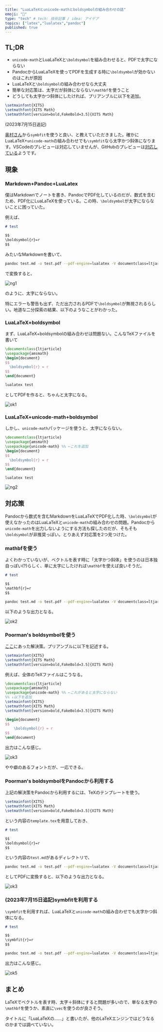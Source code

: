 ```yaml
---
title: "LuaLaTeXとunicode-mathとboldsymbolの組み合わせの話"
emoji: "🤖"
type: "tech" # tech: 技術記事 / idea: アイデア
topics: ["latex","lualatex","pandoc"]
published: true
---
```


## TL;DR

* `unicode-math`とLuaLaTeXと`\boldsymbol`を組み合わせると、PDFで太字にならない
* PandocからLuaLaTeXを使ってPDFを生成する時に`\boldsymbol`が効かないのはこれが原因
* LuaLaTeXと`\boldsymbol`の組み合わせなら大丈夫
* 簡単な対応策は、太字だが斜体にならない`\mathbf`を使うこと
* どうしても太字かつ斜体にしたければ、プリアンブルに以下を追加。

```tex
\setmainfont{XITS}
\setmathfont{XITS Math}
\setmathfont[version=bold,FakeBold=3.5]{XITS Math}
```

(2023年7月15日追記)

[奥村さん](https://twitter.com/h_okumura)から`symbfit`を使うと良い、と教えていただきました。確かにLuaLaTeX+`unicode-math`の組み合わせでも`\symbfit`なら太字かつ斜体になります。VSCodeのプレビューは対応していませんが、GitHubのプレビューは[対応している](https://gist.github.com/kaityo256/0e37ba4e0b0b6de8c213b1b868e0e51c)ようです。


## 現象

### Markdown+Pandoc+LuaLatex

僕はMarkdownでノートを書き、PandocでPDF化しているのだが、数式を含むため、PDF化にLuaLaTeXを使っている。この時、`\boldsymbol`が太字にならないことに困っていた。

例えば、

```md
# test

$$
\boldsymbol{r}=r
$$
```

みたいなMarkdownを書いて、

```sh
pandoc test.md -o test.pdf --pdf-engine=lualatex -V documentclass=ltjarticle
```

で変換すると、

![ng1](/images/unicode_math_lualatex/ng1.png)

のように、太字にならない。

特にエラーも警告も出ず、ただ出力されるPDFで`\boldsymbol`が無視されるらしい。地道な二分探索の結果、以下のようなことがわかった。

### LuaLaTeX+boldsymbol

まず、LuaLaTeX+boldsymbolの組み合わせは問題ない。こんなTeXファイルを書いて

```tex
\documentclass{ltjarticle}
\usepackage{amsmath}
\begin{document}
$$
  \boldsymbol{r} = r
$$
\end{document}
```

```sh
lualatex test
```

としてPDFを作ると、ちゃんと太字になる。

![ok1](/images/unicode_math_lualatex/ok1.png)

### LuaLaTeX+unicode-math+boldsymbol

しかし、`unicode-math`パッケージを使うと、太字にならない。

```tex
\documentclass{ltjarticle}
\usepackage{amsmath}
\usepackage{unicode-math} %% ←これを追加
\begin{document}
$$
  \boldsymbol{r} = r
$$
\end{document}
```

```sh
lualatex test
```

![ng2](/images/unicode_math_lualatex/ng2.png)

## 対応策

Pandocから数式を含むMarkdownをLuaLaTeXでPDF化した時、`\boldsymbol`が使えなかったのはLuaLaTeXと`unicode-math`の組み合わせの問題。Pandocから`unicode-math`を出力しないようにする方法も探したのだが、そもそも`\boldsymbol`が非推奨っぽい。とりあえず対応策を2つ見つけた。

### mathbfを使う

よくわかっていないが、ベクトルを表す時に「太字かつ斜体」を使うのは日本独自っぽい(?)らしく、単に太字にしたければ`\mathbf`を使えば良いそうだ。

```md
# test

$$
\mathbf{r}=r
$$
```

```sh
pandoc test.md -o test.pdf --pdf-engine=lualatex -V documentclass=ltjarticle
```

以下のような出力となる。

![ok2](/images/unicode_math_lualatex/ok2.png)

### Poorman's boldsymbolを使う

[ここ](https://tex.stackexchange.com/a/55417)にあった解決策。プリアンブルに以下を記述する。

```tex
\setmainfont{XITS}
\setmathfont{XITS Math}
\setmathfont[version=bold,FakeBold=3.5]{XITS Math}
```

例えば、全体のTeXファイルはこうなる。

```tex
\documentclass{ltjarticle}
\usepackage{amsmath}
\usepackage{unicode-math} %% ←これがあると太字にならない
%% ↓以下を追加
\setmainfont{XITS}
\setmathfont{XITS Math}
\setmathfont[version=bold,FakeBold=3.5]{XITS Math}

\begin{document}
$$
    \boldsymbol{r} = r
$$
\end{document}
```

出力はこんな感じ。

![ok3](/images/unicode_math_lualatex/ok3.png)

やや癖のあるフォントだが、一応できる。

### Poorman's boldsymbolをPandocから利用する

上記の解決策をPandocから利用するには、TeXのテンプレートを使う。

```tex
\setmainfont{XITS}
\setmathfont{XITS Math}
\setmathfont[version=bold,FakeBold=3.5]{XITS Math}
```

という内容の`template.tex`を用意しておき、

```md
# test

$$
\boldsymbol{r}=r
$$
```

という内容の`test.md`があるディレクトリで、

```sh
pandoc test.md -o test.pdf --pdf-engine=lualatex -V documentclass=ltjarticle -H ./template.tex
```

としてPDFに変換すると、以下のような出力となる。

![ok3](/images/unicode_math_lualatex/ok3.png)

### (2023年7月15日追記)symbfitを利用する

`\symbfit`を利用すれば、LuaLaTeXと`unicode-math`の組み合わせでも太字かつ斜体になる。

```md
# test

$$
\symbfit{r}=r
$$
```

```sh
pandoc test.md -o test.pdf --pdf-engine=lualatex -V documentclass=ltjarticle
```

出力はこんな感じ。

![ok5](/images/unicode_math_lualatex/ok5.png)

## まとめ

LaTeXでベクトルを表す時、太字＋斜体にすると問題が多いので、単なる太字の`\mathbf`を使うか、素直に`\vec`を使うのが良さそう。

タイトルに「LuaLaTeXの……」と書いたが、他のLaTeXエンジンではどうなるのかまでは調べていない。

